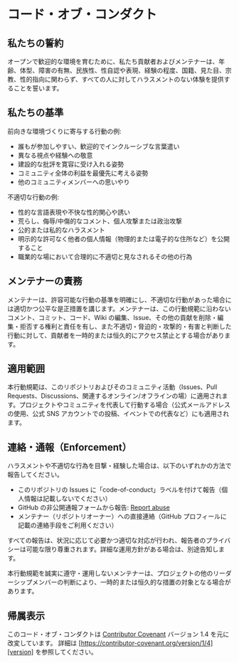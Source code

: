 # コード・オブ・コンダクト

## 私たちの誓約

オープンで歓迎的な環境を育むために、私たち貢献者およびメンテナーは、年齢、体型、障害の有無、民族性、性自認や表現、経験の程度、国籍、見た目、宗教、性的指向に関わらず、すべての人に対してハラスメントのない体験を提供することを誓います。

## 私たちの基準

前向きな環境づくりに寄与する行動の例:

- 誰もが参加しやすい、歓迎的でインクルーシブな言葉遣い
- 異なる視点や経験への敬意
- 建設的な批評を寛容に受け入れる姿勢
- コミュニティ全体の利益を最優先に考える姿勢
- 他のコミュニティメンバーへの思いやり

不適切な行動の例:

- 性的な言語表現や不快な性的関心や誘い
- 荒らし、侮辱/中傷的なコメント、個人攻撃または政治攻撃
- 公的または私的なハラスメント
- 明示的な許可なく他者の個人情報（物理的または電子的な住所など）を公開すること
- 職業的な場において合理的に不適切と見なされるその他の行為

## メンテナーの責務

メンテナーは、許容可能な行動の基準を明確にし、不適切な行動があった場合には適切かつ公平な是正措置を講じます。メンテナーは、この行動規範に沿わないコメント、コミット、コード、Wiki の編集、Issue、その他の貢献を削除・編集・拒否する権利と責任を有し、また不適切・脅迫的・攻撃的・有害と判断した行動に対して、貢献者を一時的または恒久的にアクセス禁止とする場合があります。

## 適用範囲

本行動規範は、このリポジトリおよびそのコミュニティ活動（Issues、Pull Requests、Discussions、関連するオンライン/オフラインの場）に適用されます。プロジェクトやコミュニティを代表して行動する場合（公式メールアドレスの使用、公式 SNS アカウントでの投稿、イベントでの代表など）にも適用されます。

## 連絡・通報（Enforcement）

ハラスメントや不適切な行為を目撃・経験した場合は、以下のいずれかの方法で報告してください。

- このリポジトリの Issues に「code-of-conduct」ラベルを付けて報告（個人情報は記載しないでください）
- GitHub の非公開通報フォームから報告: [Report abuse](https://github.com/contact/report-abuse)
- メンテナー（リポジトリオーナー）への直接連絡（GitHub プロフィールに記載の連絡手段をご利用ください）

すべての報告は、状況に応じて必要かつ適切な対応が行われ、報告者のプライバシーは可能な限り尊重されます。詳細な運用方針がある場合は、別途告知します。

本行動規範を誠実に遵守・運用しないメンテナーは、プロジェクトの他のリーダーシップメンバーの判断により、一時的または恒久的な措置の対象となる場合があります。

## 帰属表示

このコード・オブ・コンダクトは [Contributor Covenant][homepage] バージョン 1.4 を元に改変しています。
詳細は [https://contributor-covenant.org/version/1/4][version] を参照してください。

[homepage]: https://contributor-covenant.org
[version]: https://contributor-covenant.org/version/1/4/
